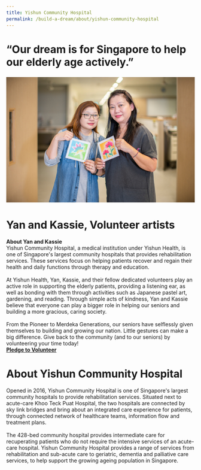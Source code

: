 ```yaml
---
title: Yishun Community Hospital
permalink: /build-a-dream/about/yishun-community-hospital
---
```


# “Our dream is for Singapore to help our elderly age actively.”  
### <a href="www.marinabaysands.com/artsciencemuseum"> <img src="/images/BaDYishunCommmunityHospital.jpg"/></a>
# Yan and Kassie, Volunteer artists
**About Yan and Kassie**
<br>
Yishun Community Hospital, a medical institution under Yishun Health, is one of Singapore's largest community hospitals that provides rehabilitation services. These services focus on helping patients recover and regain their health and daily functions through therapy and education.
<br>
<br>
At Yishun Health, Yan, Kassie, and their fellow dedicated volunteers play an active role in supporting the elderly patients, providing a listening ear, as well as bonding with them through activities such as Japanese pastel art, gardening, and reading. Through simple acts of kindness, Yan and Kassie believe that everyone can play a bigger role in helping our seniors and building a more gracious, caring society. 
<br>
<br>
From the Pioneer to Merdeka Generations, our seniors have selflessly given themselves to building and growing our nation. Little gestures can make a big difference. Give back to the community (and to our seniors) by volunteering your time today!
<font color="orangered"><b><br><a href="www.marinabaysands.com/artsciencemuseum">Pledge to Volunteer</a></b></font>
<br>
# About Yishun Community Hospital 
Opened in 2016, Yishun Community Hospital is one of Singapore's largest community hospitals to provide rehabilitation services. Situated next to acute-care Khoo Teck Puat Hospital, the two hospitals are connected by sky link bridges and bring about an integrated care experience for patients, through connected network of healthcare teams, information flow and treatment plans. 
<br>
<br>
The 428-bed community hospital provides intermediate care for recuperating patients who do not require the intensive services of an acute-care hospital. Yishun Community Hospital provides a range of services from rehabilitation and sub-acute care to geriatric, dementia and palliative care services, to help support the growing ageing population in Singapore.

